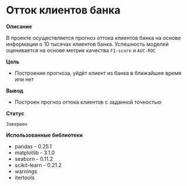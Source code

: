 # Отток клиентов банка

**Описание**

В проекте осуществляется прогноз оттока клиентов банка на основе информации о 10 тысячах клиентов банка. Успешность моделей оценивается на основе метрик качества `F1-score` и `AUC-ROC`

**Цель**

- Построение прогноза, уйдёт клиент из банка в ближайшее время или нет

**Вывод**

- Построен прогноз оттока клиентов с заданной точностью

**Статус**

`Завершен`

**Использованные библиотеки**

- pandas - 0.25.1
- matplotlib - 3.1.0
- seaborn - 0.11.2
- scikit-learn - 0.21.2
- warnings
- itertools